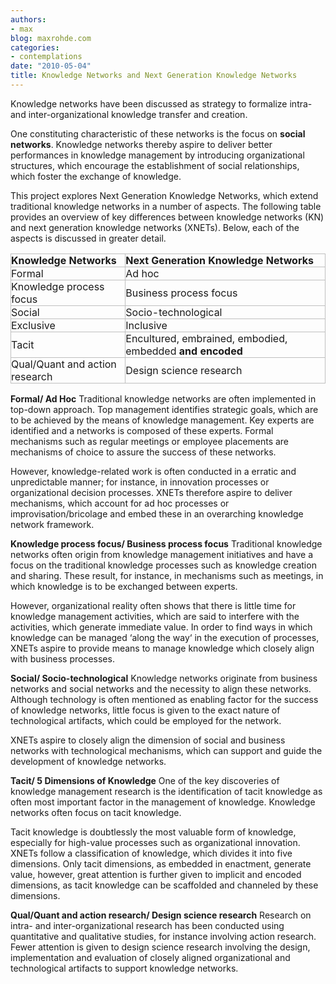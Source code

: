 ```yaml
---
authors:
- max
blog: maxrohde.com
categories:
- contemplations
date: "2010-05-04"
title: Knowledge Networks and Next Generation Knowledge Networks
---
```


Knowledge networks have been discussed as strategy to formalize intra- and inter-organizational knowledge transfer and creation.

One constituting characteristic of these networks is the focus on **social networks**. Knowledge networks thereby aspire to deliver better performances in knowledge management by introducing organizational structures, which encourage the establishment of social relationships, which foster the exchange of knowledge.

This project explores Next Generation Knowledge Networks, which extend traditional knowledge networks in a number of aspects. The following table provides an overview of key differences between knowledge networks (KN) and next generation knowledge networks (XNETs). Below, each of the aspects is discussed in greater detail.

<table style="empty-cells:show;border-collapse:collapse;"><tbody><tr><td style="border:1px solid #bfbfbf;margin:0;padding:0;"><strong>Knowledge Networks</strong></td><td style="border:1px solid #bfbfbf;margin:0;padding:0;"><strong>Next Generation Knowledge Networks</strong></td></tr><tr><td style="border:1px solid #bfbfbf;margin:0;padding:0;">Formal</td><td style="border:1px solid #bfbfbf;margin:0;padding:0;">Ad hoc</td></tr><tr><td style="border:1px solid #bfbfbf;margin:0;padding:0;">Knowledge process focus</td><td style="border:1px solid #bfbfbf;margin:0;padding:0;">Business process focus</td></tr><tr><td style="border:1px solid #bfbfbf;margin:0;padding:0;">Social</td><td style="border:1px solid #bfbfbf;margin:0;padding:0;">Socio-technological</td></tr><tr><td style="border:1px solid #bfbfbf;margin:0;padding:0;">Exclusive</td><td style="border:1px solid #bfbfbf;margin:0;padding:0;">Inclusive</td></tr><tr><td style="border:1px solid #bfbfbf;margin:0;padding:0;">Tacit</td><td style="border:1px solid #bfbfbf;margin:0;padding:0;">Encultured, embrained, embodied, embedded <strong>and encoded</strong></td></tr><tr><td style="border:1px solid #bfbfbf;margin:0;padding:0;">Qual/Quant and action research</td><td style="border:1px solid #bfbfbf;margin:0;padding:0;">Design science research</td></tr></tbody></table>

**Formal/ Ad Hoc** Traditional knowledge networks are often implemented in top-down approach. Top management identifies strategic goals, which are to be achieved by the means of knowledge management. Key experts are identified and a networks is composed of these experts. Formal mechanisms such as regular meetings or employee placements are mechanisms of choice to assure the success of these networks.

However, knowledge-related work is often conducted in a erratic and unpredictable manner; for instance, in innovation processes or organizational decision processes. XNETs therefore aspire to deliver mechanisms, which account for ad hoc processes or improvisation/bricolage and embed these in an overarching knowledge network framework.

**Knowledge process focus/ Business process focus** Traditional knowledge networks often origin from knowledge management initiatives and have a focus on the traditional knowledge processes such as knowledge creation and sharing. These result, for instance, in mechanisms such as meetings, in which knowledge is to be exchanged between experts.

However, organizational reality often shows that there is little time for knowledge management activities, which are said to interfere with the activities, which generate immediate value. In order to find ways in which knowledge can be managed ‘along the way‘ in the execution of processes, XNETs aspire to provide means to manage knowledge which closely align with business processes.

**Social/ Socio-technological** Knowledge networks originate from business networks and social networks and the necessity to align these networks. Although technology is often mentioned as enabling factor for the success of knowledge networks, little focus is given to the exact nature of technological artifacts, which could be employed for the network.

XNETs aspire to closely align the dimension of social and business networks with technological mechanisms, which can support and guide the development of knowledge networks.

**Tacit/ 5 Dimensions of Knowledge** One of the key discoveries of knowledge management research is the identification of tacit knowledge as often most important factor in the management of knowledge. Knowledge networks often focus on tacit knowledge.

Tacit knowledge is doubtlessly the most valuable form of knowledge, especially for high-value processes such as organizational innovation. XNETs follow a classification of knowledge, which divides it into five dimensions. Only tacit dimensions, as embedded in enactment, generate value, however, great attention is further given to implicit and encoded dimensions, as tacit knowledge can be scaffolded and channeled by these dimensions.

**Qual/Quant and action research/ Design science research** Research on intra- and inter-organizational research has been conducted using quantitative and qualitative studies, for instance involving action research. Fewer attention is given to design science research involving the design, implementation and evaluation of closely aligned organizational and technological artifacts to support knowledge networks.